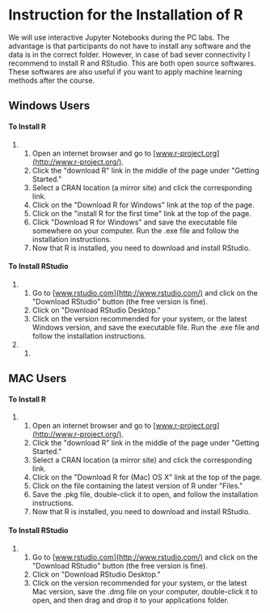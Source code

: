 # **Instruction for the Installation of R**

We will use interactive Jupyter Notebooks during the PC labs. The advantage is that participants do not have to install any software and the data is in the correct folder. However, in case of bad sever connectivity I recommend to install R and RStudio.  This are both open source softwares. These softwares are also useful if you want to apply machine learning methods after the course.



## Windows Users

#### To Install R

1. 1. Open an internet browser and go to [www.r-project.org](http://www.r-project.org/).
   2. Click the "download R" link in the middle of the page under "Getting Started."
   3. Select a CRAN location (a mirror site) and click the corresponding link.  
   4. Click on the "Download R for Windows" link at the top of the page.  
   5. Click on the "install R for the first time" link at the top of the page.
   6. Click "Download R for Windows" and save the executable file somewhere on your computer.  Run the .exe file and follow the installation instructions.  
   7. Now that R is installed, you need to download and install RStudio. 

#### To Install RStudio

1. 1. Go to [www.rstudio.com](http://www.rstudio.com/) and click on the "Download RStudio" button (the free version is fine).
   2. Click on "Download RStudio Desktop."
   3. Click on the version recommended for your system, or the latest Windows version, and save the executable file.  Run the .exe file and follow the installation instructions. 

1. 1. 

## MAC Users

#### To Install R

1. 1. Open an internet browser and go to [www.r-project.org](http://www.r-project.org/).
   2. Click the "download R" link in the middle of the page under "Getting Started."
   3. Select a CRAN location (a mirror site) and click the corresponding link.
   4. Click on the "Download R for (Mac) OS X" link at the top of the page.
   5. Click on the file containing the latest version of R under "Files."
   6. Save the .pkg file, double-click it to open, and follow the installation instructions.
   7. Now that R is installed, you need to download and install RStudio.

#### To Install RStudio

1. 1. Go to [www.rstudio.com](http://www.rstudio.com/) and click on the "Download RStudio" button (the free version is fine).
   2. Click on "Download RStudio Desktop."
   3. Click on the version recommended for your system, or the latest Mac version, save the .dmg file on your computer, double-click it to open, and then drag and drop it to your applications folder.

